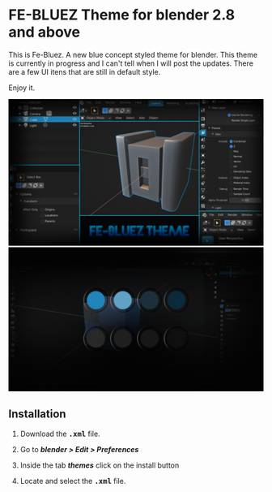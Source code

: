 # FE-BLUEZ Theme for blender 2.8 and above

This is Fe-Bluez. A new blue concept styled theme for blender. This theme is currently in progress and I can't tell when I will post the updates. There are a few UI itens that are still in default style.

Enjoy it.


![FE-BLUEZ Preview](assets/theme-title-banner.png)
![Theme preview](assets/header.png)


## Installation

1. Download the **<kbd>.xml</kbd>** file.

2. Go to **_blender > Edit > Preferences_**

3. Inside the tab **_themes_** click on the install button

4. Locate and select the **<kbd>.xml</kbd>** file.